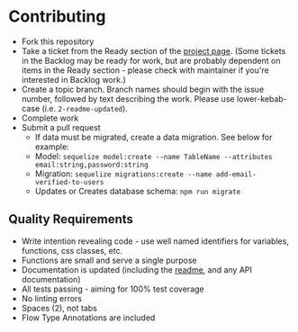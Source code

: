 # Contributing

* Fork this repository
* Take a ticket from the Ready section of the [project page](https://github.com/GuildCrafts/floworky/projects/2). (Some tickets in the Backlog may be ready for work, but are probably dependent on items in the Ready section - please check with maintainer if you're interested in Backlog work.)
* Create a topic branch.  Branch names should begin with the issue number, followed by text describing the work.  Please use lower-kebab-case (i.e. `2-readme-updated`).
* Complete work
* Submit a pull request
  * If data must be migrated, create a data migration. See below for example:
  * Model: ```sequelize model:create --name TableName --attributes email:string,password:string```
  * Migration: ```sequelize migrations:create --name add-email-verified-to-users```
  * Updates or Creates database schema: ```npm run migrate```

## Quality Requirements
* Write intention revealing code - use well named identifiers for variables, functions, css classes, etc.
* Functions are small and serve a single purpose
* Documentation is updated (including the [readme](README.md), and any API documentation)
* All tests passing - aiming for 100% test coverage
* No linting errors
* Spaces (2), not tabs
* Flow Type Annotations are included
